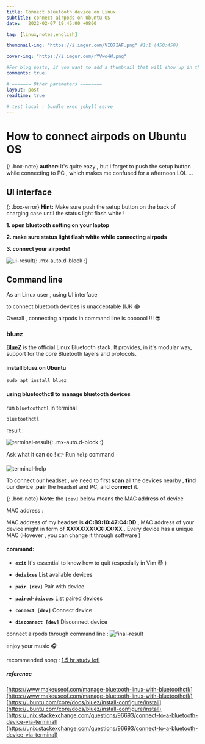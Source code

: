 ```yaml
---
title: Connect bluetooth device on Linux
subtitle: connect airpods on Ubuntu OS 
date:   2022-02-07 19:45:00 +0800

tag: [linux,notes,english]

thumbnail-img: "https://i.imgur.com/VIQ7IAF.png" #1:1 (450:450)

cover-img: "https://i.imgur.com/rYVwo4W.png"

#For blog posts, if you want to add a thumbnail that will show up in the feed, use thumbnail-img: /path/to/image. If no thumbnail is provided, then cover-img will be used as the thumbnail. You can use thumbnail-img: "" to disable a thumbnail.
comments: true

# ======= Other parameters ========
layout: post
readtime: true

# test local : bundle exec jekyll serve
---
```

# How to connect airpods on Ubuntu OS

{: .box-note}
**auther:** It's quite eazy , but I forget to push the setup button while connecting to PC  , which makes me confused for a afternoon LOL ... 

## UI interface 

{: .box-error}
**Hint:** Make sure push the setup button on the back of charging case until the status light flash white !

**1. open bluetooth setting on your laptop**

**2. make sure status light flash white while connecting airpods**

**3. connect your airpods!**

![ui-result](https://i.imgur.com/tBAtKyS.png){: .mx-auto.d-block :}

## Command line

As an Linux user , using UI interface 

to connect bluetooth devices is unacceptable (IJK 😂

Overall , connecting airpods in command line is coooool !!! 😎

### bluez

[**BlueZ**](http://www.bluez.org/) is the official Linux Bluetooth stack. It provides, in it's modular way, support for the core Bluetooth layers and protocols. 

#### install bluez on Ubuntu

```shell
sudo apt install bluez 
```
#### using **bluetoothctl** to manage bluetooth devices

run `bluetoothctl` in terminal
```shell
bluetoothctl
```

result :

![terminal-result](https://i.imgur.com/yHJRh2M.png){: .mx-auto.d-block :}

Ask what it can do ! 👉 Run `help` command

![terminal-help](https://i.imgur.com/aY4kIYW.png)


To connect our headset , we need to first **scan** all the devices nearby , **find** our device ,**pair** the headset and PC, and **connect** it.


{: .box-note}
**Note:** the `[dev]` below means the MAC address of device

MAC address :

MAC address of my headset is **4C:B9:10:47:C4:DD** , MAC address of your device might in form of **XX:XX:XX:XX:XX:XX** . Every device has a unique MAC (Hovever , you can change it through software )

#### command:
* **`exit`**
 It's essential to know how to quit (especially in Vim 😈 )

* **`deivices`**
 List available devices

* **`pair [dev]`**
 Pair with device

* **`paired-deivces`**
 List paired devices

* **`connect [dev]`**
 Connect device

* **`disconnect [dev]`**
 Disconnect device

connect airpods through command line :
![final-result](https://i.imgur.com/t9P8HAu.png)

enjoy your music 🎧 

recommended song : [1.5 hr study lofi ](https://music.youtube.com/watch?v=T7GvvbD6S2Y&list=RDAMVMT7GvvbD6S2Y)

##### reference
[https://www.makeuseof.com/manage-bluetooth-linux-with-bluetoothctl/](https://www.makeuseof.com/manage-bluetooth-linux-with-bluetoothctl/)
[https://ubuntu.com/core/docs/bluez/install-configure/install](https://ubuntu.com/core/docs/bluez/install-configure/install)
[https://unix.stackexchange.com/questions/96693/connect-to-a-bluetooth-device-via-terminal](https://unix.stackexchange.com/questions/96693/connect-to-a-bluetooth-device-via-terminal)






